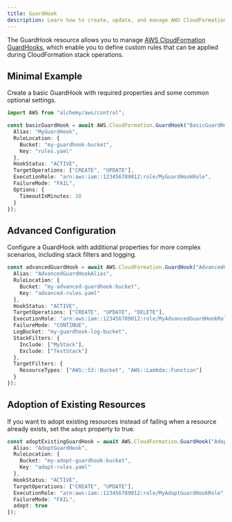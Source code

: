 ```yaml
---
title: GuardHook
description: Learn how to create, update, and manage AWS CloudFormation GuardHooks using Alchemy Cloud Control.
---
```


The GuardHook resource allows you to manage [AWS CloudFormation GuardHooks](https://docs.aws.amazon.com/cloudformation/latest/userguide/), which enable you to define custom rules that can be applied during CloudFormation stack operations.

## Minimal Example

Create a basic GuardHook with required properties and some common optional settings.

```ts
import AWS from "alchemy/aws/control";

const basicGuardHook = await AWS.CloudFormation.GuardHook("BasicGuardHook", {
  Alias: "MyGuardHook",
  RuleLocation: {
    Bucket: "my-guardhook-bucket",
    Key: "rules.yaml"
  },
  HookStatus: "ACTIVE",
  TargetOperations: ["CREATE", "UPDATE"],
  ExecutionRole: "arn:aws:iam::123456789012:role/MyGuardHookRole",
  FailureMode: "FAIL",
  Options: {
    TimeoutInMinutes: 10
  }
});
```

## Advanced Configuration

Configure a GuardHook with additional properties for more complex scenarios, including stack filters and logging.

```ts
const advancedGuardHook = await AWS.CloudFormation.GuardHook("AdvancedGuardHook", {
  Alias: "AdvancedGuardHookAlias",
  RuleLocation: {
    Bucket: "my-advanced-guardhook-bucket",
    Key: "advanced-rules.yaml"
  },
  HookStatus: "ACTIVE",
  TargetOperations: ["CREATE", "UPDATE", "DELETE"],
  ExecutionRole: "arn:aws:iam::123456789012:role/MyAdvancedGuardHookRole",
  FailureMode: "CONTINUE",
  LogBucket: "my-guardhook-log-bucket",
  StackFilters: {
    Include: ["MyStack"],
    Exclude: ["TestStack"]
  },
  TargetFilters: {
    ResourceTypes: ["AWS::S3::Bucket", "AWS::Lambda::Function"]
  }
});
```

## Adoption of Existing Resources

If you want to adopt existing resources instead of failing when a resource already exists, set the `adopt` property to true.

```ts
const adoptExistingGuardHook = await AWS.CloudFormation.GuardHook("AdoptExistingGuardHook", {
  Alias: "AdoptGuardHook",
  RuleLocation: {
    Bucket: "my-adopt-guardhook-bucket",
    Key: "adopt-rules.yaml"
  },
  HookStatus: "ACTIVE",
  TargetOperations: ["CREATE", "UPDATE"],
  ExecutionRole: "arn:aws:iam::123456789012:role/MyAdoptGuardHookRole",
  FailureMode: "FAIL",
  adopt: true
});
```